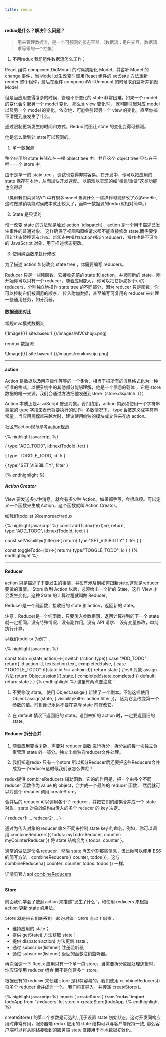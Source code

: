 ```yaml
---
title: redux

---
```


#### redux是什么？解决什么问题？
>用来管理数据流，是一个可预测的状态容器,（数据流：用户交互，数据请求等等的一个抽象）

1. 不用redux 我们组件数据流怎么工作：

React 组件 componentDidMount 的时候初始化 Model，并监听 Model 的 change 事件，当 Model 发生改变时调用 React 组件的 setState
方法重新 render 整个组件，最后在组件 componentWillUnmount 的时候取消监听并销毁 Model

但是当应用变得复杂的时候，管理不断变化的 state 非常困难。如果一个 model 的变化会引起另一个 model 变化，那么当 view 变化时，
就可能引起对应 model 以及另一个 model 的变化，依次地，可能会引起另一个 view 的变化。直至你搞不清楚到底发生了什么。

通过限制更新发生的时间和方式，Redux 试图让 state 的变化变得可预测。

他是怎么做到让 state可以预测的。

1. 单一数据源

整个应用的 state 被储存在一棵 object tree 中，并且这个 object tree 只存在于唯一一个 store 中。

由于是单一的 state tree ，调试也变得非常容易。在开发中，你可以把应用的 state 保存在本地，从而加快开发速度。
以前难以实现的如“撤销/重做”这类功能也变得轻

（类似我们内贸站VO 中有很多model 当发什么一些操作可能修改了众多modle,这时做撤销功能时候成本就比较大了，而单一数据源的redux就相对简单。）


2. State 是只读的

惟一改变 state 的方法就是触发 action（dispatch），action 是一个用于描述已发生事件的普通对象。
这样确保了视图和网络请求都不能直接修改 state,而需要使用新状态替换现有状态。新状态由操作(action)指定(reducer)，
操作也是不可变的 JavaScript 对象，用于描述状态更改。

3. 使用纯函数来执行修改

为了描述 action 如何改变 state tree ，你需要编写 reducers。

Reducer 只是一些纯函数，它接收先前的 state 和 action，并返回新的 state。刚开始你可以只有一个 reducer，随着应用变大，
你可以把它拆成多个小的 reducers，分别独立地操作 state tree 的不同部分，因为 reducer 只是函数，你可以控制它们被调用的顺序，
传入附加数据，甚至编写可复用的 reducer 来处理一些通用任务，如分页器。


#### 数据流图对比

常规mvc模式数据流

 ![Image]({{ site.baseurl }}/images/MVCshuju.png)

rendux 数据流

 ![Image]({{ site.baseurl }}/images/renduxsuju.png)

----------------------------------
#### action

Action 是数据以及用户操作等等的一个集合，相当于把所有的信息格式化为一种标准的格式，以便系统中的其他部分能够理解，他是一个信息的载体
，它是 store 数据的唯一来源。我们会通过方法把他发送到store（store.dispatch（））

 Action 本质上是JavaScript 普通对象。我们约定，action 内必须使用一个字符串类型的 type 字段来表示将要执行的动作。多数情况下，
 type 会被定义成字符串常量。当应用规模越来越大时，建议使用单独的模块或文件来存放 action。

 社区有action规范参考[action规范](https://github.com/acdlite/flux-standard-action)

{% highlight javascript %}

{
  type:"ADD_TODO",
  id:nextTodoId,
  text
}

{
  type: TOGGLE_TODO,
  id: 5
}

{
  type:"SET_VISIBILITY",
  filter
}

{% endhighlight %}

##### Action Creator
View 要发送多少种消息，就会有多少种 Action。如果都手写，会很麻烦。可以定义一个函数来生成 Action，这个函数就叫 Action Creator。

如我们todolist 的demo[reactredux](https://github.com/GITxiangzhang/reactredux.git)

{% highlight javascript %}
const addTodo=(text)=>{
    return{
        type:"ADD_TODO",
        id:nextTodoId,
        text
    }
}

const setVisibility=(filter)=>{
    return{
        type:"SET_VISIBILITY",
        filter
    }
}

const toggleTodo=(id)=>{
    return{
        type:"TOGGLE_TODO",
        id
    }
}
{% endhighlight %}


----------------------------------
#### Reducer
action 只是描述了下要发生的事情，并没有涉及到如何跟新state,这就是reducer要做的事情。
Store 收到 Action 以后，必须给出一个新的 State，这样 View 才会发生变化。这种 State 的计算过程就叫做 Reducer。

Reducer是一个纯函数，接收旧的 state 和 action，返回新的 state。

注意：Reducer是一个纯函数，只要传入参数相同，返回计算得到的下一个 state 就一定相同。没有特殊情况、没有副作用，没有 API 请求、
没有变量修改，单纯执行计算。

以我们todolist 为例子：

{% highlight javascript %}

const todo =(state,action)=>{
    switch (action.type){
    case "ADD_TODO":
        return{
            id:action.id,
            text:action.text,
            completed:false,
        }
    case  "TOGGLE_TODO":
        if(state.id !== action.id){
            return state
        }
        //es6 对象 assign方法
        return Object.assign({},state,{
            completed:!state.completed
        })
    default:
        return state
    }
}
{% endhighlight %}
这里有两点要注意：

1. 不要修改 state。 使用 Object.assign() 新建了一个副本。不能这样使用 Object.assign(state, { visibilityFilter: action.filter })，
因为它会改变第一个参数的值。时刻谨记永远不要在克隆 state 前修改它。

2. 在 default 情况下返回旧的 state。遇到未知的 action 时，一定要返回旧的 state。


#### Reducer 拆分合并
1. 随着应用变得复杂，需要对 reducer 函数 进行拆分，拆分后的每一块独立负责管理 state 的一部分。独立出单独的reducer文件处理。


2. 我们知道redux 只有一个store 所以拆分Reducer后还要把这些Reducers合并成为一个reducer这时候我们该怎么做呢？

redux提供 combineReducers 辅助函数，它的的作用是，把一个由多个不同 reducer 函数作为 value 的 object，合并成一个最终的 reducer 函数，
然后就可以对这个 reducer 调用 createStore。

合并后的 reducer 可以调用各个子 reducer，并把它们的结果合并成一个 state 对象。state 对象的结构由传入的多个 reducer
的 key 决定。

{
  reducer1: ...
  reducer2: ...
}

通过为传入对象的 reducer 命名不同来控制 state key 的命名。例如，你可以调用 combineReducers({ todos: myTodosReducer, counter: myCounterReducer }) 将 state 结构变为 { todos, counter }。

通常的做法是命名 reducer，然后 state 再去分割那些信息，因此你可以使用 ES6 的简写方法：combineReducers({ counter, todos })。这与 combineReducers({ counter: counter, todos: todos }) 一样。

详情见官方api [combineReducers](http://www.redux.org.cn/docs/api/combineReducers.html)

----------------------------------
#### Store
前面我们学会了使用 action 来描述“发生了什么”，和使用 reducers 来根据 action 更新 state 的用法。

Store 就是把它们联系到一起的对象。Store 有以下职责：

* 维持应用的 state；
* 提供 getState() 方法获取 state；
* 提供 dispatch(action) 方法更新 state；
* 通过 subscribe(listener) 注册监听器;
* 通过 subscribe(listener) 返回的函数注销监听器。

再次强调一下 Redux 应用只有一个单一的 store。当需要拆分数据处理逻辑时，你应该使用 reducer 组合 而不是创建多个 store。

根据已有的 reducer 来创建 store 是非常容易的。我们使用 combineReducers() 将多个 reducer 合并成为一个。
我们将其导入，并传递 createStore()。

{% highlight javascript %}
import { createStore } from 'redux'
import todoApp from './reducers'
let store = createStore(todoApp)
{% endhighlight %}


createStore() 的第二个参数是可选的, 用于设置 state 初始状态。这对开发同构应用时非常有用，服务器端 redux 应用的 state
结构可以与客户端保持一致, 那么客户端可以将从网络接收到的服务端 state 直接用于本地数据初始化。
















